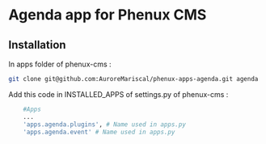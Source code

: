 # Agenda app for Phenux CMS

## Installation
In apps folder of phenux-cms :
```bash
git clone git@github.com:AuroreMariscal/phenux-apps-agenda.git agenda
```

Add this code in INSTALLED_APPS of settings.py of phenux-cms :
```bash
    #Apps
    ...
    'apps.agenda.plugins', # Name used in apps.py 
    'apps.agenda.event' # Name used in apps.py
```